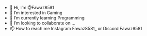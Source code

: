 - 👋 Hi, I’m @Fawaz8581
- 👀 I’m interested in Gaming 
- 🌱 I’m currently learning Programming
- 💞️ I’m looking to collaborate on ...
- 📫 How to reach me Instagram Fawaz8581_ or Discord Fawaz8581

<!---
Fawaz8581/Fawaz8581 is a ✨ special ✨ repository because its `README.md` (this file) appears on your GitHub profile.
You can click the Preview link to take a look at your changes.
--->
